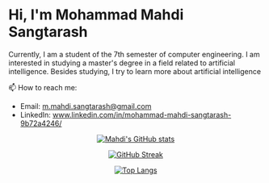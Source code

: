 # Hi, I'm Mohammad Mahdi Sangtarash
Currently, I am a student of the 7th semester of computer engineering. I am interested in studying a master's degree in a field related to artificial intelligence.
Besides studying, I try to learn more about artificial intelligence

📫 How to reach me:
* Email: m.mahdi.sangtarash@gmail.com
* LinkedIn: www.linkedin.com/in/mohammad-mahdi-sangtarash-9b72a4246/

<div align="center">
  
  [![Mahdi's GitHub stats](https://github-readme-stats.vercel.app/api?username=m-mahdi-sangtarash&show_icons=true&theme=radical)](https://github.com/anuraghazra/github-readme-stats)

  [![GitHub Streak](https://github-readme-streak-stats.herokuapp.com/?user=m-mahdi-sangtarash&theme=radical)](https://git.io/streak-stats)
  
</div>

<div align="center">
  
  [![Top Langs](https://github-readme-stats.vercel.app/api/top-langs/?username=m-mahdi-sangtarash&layout=compact&theme=radical)](https://github.com/anuraghazra/github-readme-stats)

</div>
